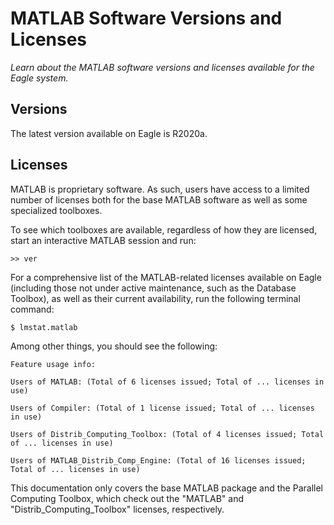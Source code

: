 # MATLAB Software Versions and Licenses

*Learn about the MATLAB software versions and licenses available for the Eagle system.*

## Versions

The latest version available on Eagle is R2020a.

## Licenses

MATLAB is proprietary software. As such, users have access to a limited number
of licenses both for the base MATLAB software as well as some specialized
toolboxes.

To see which toolboxes are available, regardless of how they are licensed, start
an interactive MATLAB session and run:

```
>> ver
```

For a comprehensive list of the MATLAB-related licenses available on Eagle
(including those not under active maintenance, such as the Database Toolbox), as
well as their current availability, run the following terminal command:

```
$ lmstat.matlab
```

Among other things, you should see the following:

```
Feature usage info:
  
Users of MATLAB: (Total of 6 licenses issued; Total of ... licenses in use)
  
Users of Compiler: (Total of 1 license issued; Total of ... licenses in use)
  
Users of Distrib_Computing_Toolbox: (Total of 4 licenses issued; Total of ... licenses in use)
  
Users of MATLAB_Distrib_Comp_Engine: (Total of 16 licenses issued; Total of ... licenses in use)
```

This documentation only covers the base MATLAB package and the Parallel
Computing Toolbox, which check out the "MATLAB" and "Distrib_Computing_Toolbox"
licenses, respectively.
